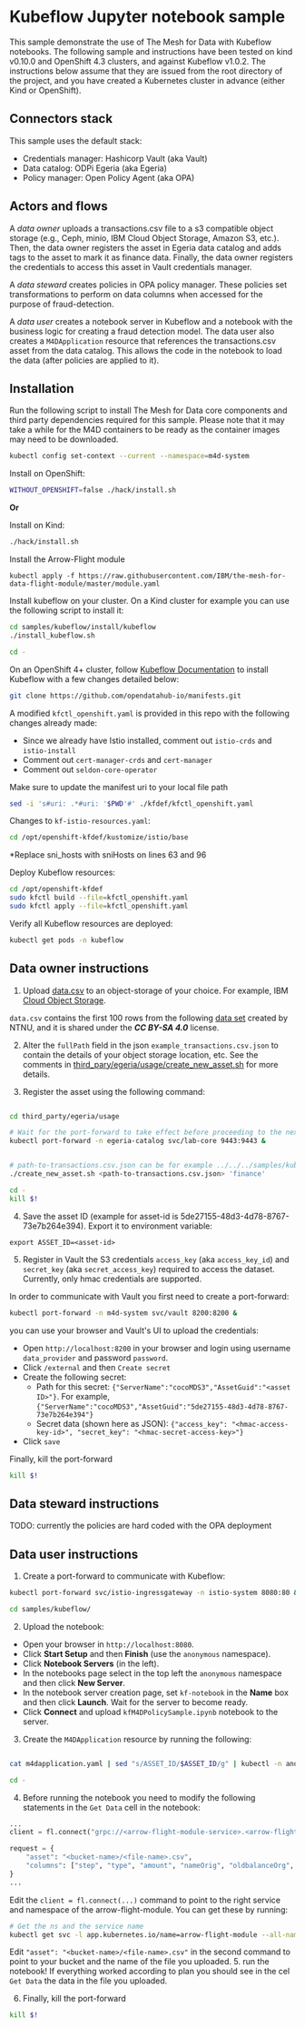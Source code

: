 # Kubeflow Jupyter notebook sample

This sample demonstrate the use of The Mesh for Data with Kubeflow notebooks.
The following sample and instructions have been tested on kind v0.10.0 and OpenShift 4.3 clusters, and against Kubeflow v1.0.2.
The instructions below assume that they are issued from the root directory of the project, and you have created a Kubernetes cluster in advance (either Kind or OpenShift).

## Connectors stack

This sample uses the default stack:
- Credentials manager: Hashicorp Vault (aka Vault)
- Data catalog: ODPi Egeria (aka Egeria)
- Policy manager: Open Policy Agent (aka OPA)

## Actors and flows

A _data owner_ uploads a transactions.csv file to a s3 compatible object storage (e.g., Ceph, minio, IBM Cloud Object Storage, Amazon S3, etc.). Then, the data owner registers the asset in Egeria data catalog and adds tags to the asset to mark it as finance data. Finally, the data owner registers the credentials to access this asset in Vault credentials manager.

A _data steward_ creates policies in OPA policy manager. These policies set transformations to perform on data columns when accessed for the purpose of fraud-detection.

A _data user_ creates a notebook server in Kubeflow and a notebook with the business logic for creating a fraud detection model. The data user also creates a `M4DApplication` resource that references the transactions.csv asset from the data catalog. This allows the code in the notebook to load the data (after policies are applied to it).

## Installation

Run the following script to install The Mesh for Data core components and third party dependencies required for this sample.
Please note that it may take a while for the M4D containers to be ready as the container images may need to be downloaded.

```bash
kubectl config set-context --current --namespace=m4d-system
```

Install on OpenShift:
```bash
WITHOUT_OPENSHIFT=false ./hack/install.sh
```

**Or**

Install on Kind:
```bash
./hack/install.sh
```

Install the Arrow-Flight module
```
kubectl apply -f https://raw.githubusercontent.com/IBM/the-mesh-for-data-flight-module/master/module.yaml
```

Install kubeflow on your cluster.
On a Kind cluster for example you can use the following script to install it:
```bash
cd samples/kubeflow/install/kubeflow
./install_kubeflow.sh

cd -
```
On an OpenShift 4+ cluster, follow [Kubeflow Documentation](https://www.kubeflow.org/docs/openshift/install-kubeflow/) to install Kubeflow with a few changes detailed below:
```bash
git clone https://github.com/opendatahub-io/manifests.git
```

 A modified `kfctl_openshift.yaml` is provided in this repo with the following changes already made:
* Since we already have Istio installed, comment out `istio-crds` and `istio-install`
* Comment out `cert-manager-crds` and `cert-manager` 
* Comment out `seldon-core-operator` 



Make sure to update the manifest uri to your local file path
```bash
sed -i 's#uri: .*#uri: '$PWD'#' ./kfdef/kfctl_openshift.yaml
```

Changes to `kf-istio-resources.yaml`:
```bash
cd /opt/openshift-kfdef/kustomize/istio/base 
```
 *Replace sni_hosts with sniHosts on lines 63 and 96
 
 Deploy Kubeflow resources:
```bash
cd /opt/openshift-kfdef
sudo kfctl build --file=kfctl_openshift.yaml
sudo kfctl apply --file=kfctl_openshift.yaml
```
Verify all Kubeflow resources are deployed:
```bash
kubectl get pods -n kubeflow
```

## Data owner instructions

1. Upload [data.csv](data.csv) to an object-storage of your choice. For example, IBM [Cloud Object Storage](https://cloud.ibm.com/catalog/services/cloud-object-storage).

`data.csv` contains the first 100 rows from the following [data set](https://www.kaggle.com/ntnu-testimon/paysim1/data) created by NTNU, and it is shared under the ***CC BY-SA 4.0*** license.

2. Alter the `fullPath` field in the json `example_transactions.csv.json` to contain the details of your object storage location, etc.
See the comments in [third_pary/egeria/usage/create_new_asset.sh](../../third_party/egeria/usage/create_new_asset.sh) for more details.

3. Register the asset using the following command:

```bash

cd third_party/egeria/usage

# Wait for the port-forward to take effect before proceeding to the next command
kubectl port-forward -n egeria-catalog svc/lab-core 9443:9443 &


# path-to-transactions.csv.json can be for example ../../../samples/kubeflow/example_transactions.csv.json for using the example file
./create_new_asset.sh <path-to-transactions.csv.json> 'finance'

cd -
kill $!
```

4. Save the asset ID (example for asset-id is 5de27155-48d3-4d78-8767-73e7b264e394).
Export it to environment variable:
```
export ASSET_ID=<asset-id>
```

5. Register in Vault the S3 credentials `access_key` (aka `access_key_id`) and `secret_key` (aka `secret_access_key`) required to access the dataset.
Currently, only hmac credentials are supported.

In order to communicate with Vault you first need to create a port-forward:
```bash
kubectl port-forward -n m4d-system svc/vault 8200:8200 &
```

you can use your browser and Vault's UI to upload the credentials:
- Open `http://localhost:8200` in your browser and login using username `data_provider` and password `password`.
- Click `/external` and then `Create secret`
- Create the following secret:
    - Path for this secret: `{"ServerName":"cocoMDS3","AssetGuid":"<asset ID>"}`. For example, `{"ServerName":"cocoMDS3","AssetGuid":"5de27155-48d3-4d78-8767-73e7b264e394"}`
    - Secret data (shown here as JSON): `{"access_key": "<hmac-access-key-id>", "secret_key": "<hmac-secret-access-key>"}`
- Click `save`

Finally, kill the port-forward
```bash
kill $!
```

## Data steward instructions

TODO: currently the policies are hard coded with the OPA deployment


## Data user instructions


1. Create a port-forward to communicate with Kubeflow:
```bash
kubectl port-forward svc/istio-ingressgateway -n istio-system 8080:80 &

cd samples/kubeflow/
```

2. Upload the notebook:
- Open your browser in `http://localhost:8080`.
- Click **Start Setup** and then **Finish** (use the `anonymous` namespace).
- Click **Notebook Servers** (in the left).
- In the notebooks page select in the top left the `anonymous` namespace and then click **New Server**.
- In the notebook server creation page, set `kf-notebook` in the **Name** box and then click **Launch**. Wait for the server to become ready.
- Click **Connect** and upload `kfM4DPolicySample.ipynb` notebook to the server.

3. Create the `M4DApplication` resource by running the following:
```bash

cat m4dapplication.yaml | sed "s/ASSET_ID/$ASSET_ID/g" | kubectl -n anonymous apply -f -

cd -
```

4. Before running the notebook you need to modify the following statements in the `Get Data` cell in the notebook:
```python
...
client = fl.connect("grpc://<arrow-flight-module-service>.<arrow-flight-module-ns>.svc.cluster.local:80")

request = {
    "asset": "<bucket-name>/<file-name>.csv", 
    "columns": ["step", "type", "amount", "nameOrig", "oldbalanceOrg", "newbalanceOrig", "nameDest", "oldbalanceDest", "newbalanceDest", "isFraud", "isFlaggedFraud"]
}
...
``` 

Edit the `client = fl.connect(...)` command to point to the right service and namespace of the arrow-flight-module.
You can get these by running:
```bash
# Get the ns and the service name
kubectl get svc -l app.kubernetes.io/name=arrow-flight-module --all-namespaces
```

Edit `"asset": "<bucket-name>/<file-name>.csv"` in the second command to point to your bucket and the name of the file you uploaded.
5. run the notebook!
If everything worked according to plan you should see in the cel `Get Data` the data in the file you uploaded.


6. Finally, kill the port-forward
```bash
kill $!
```



